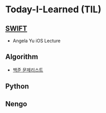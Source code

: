 # Today-I-Learned (TIL)

## **[SWIFT](https://github.com/Kimjaeseop/Today-I-Learned/tree/main/SWIFT)**

- Angela Yu iOS Lecture

## Algorithm
- [백준 문제리스트](https://github.com/Kimjaeseop/Today-I-Learned/tree/main/ALGORITHM)

## Python

## Nengo
